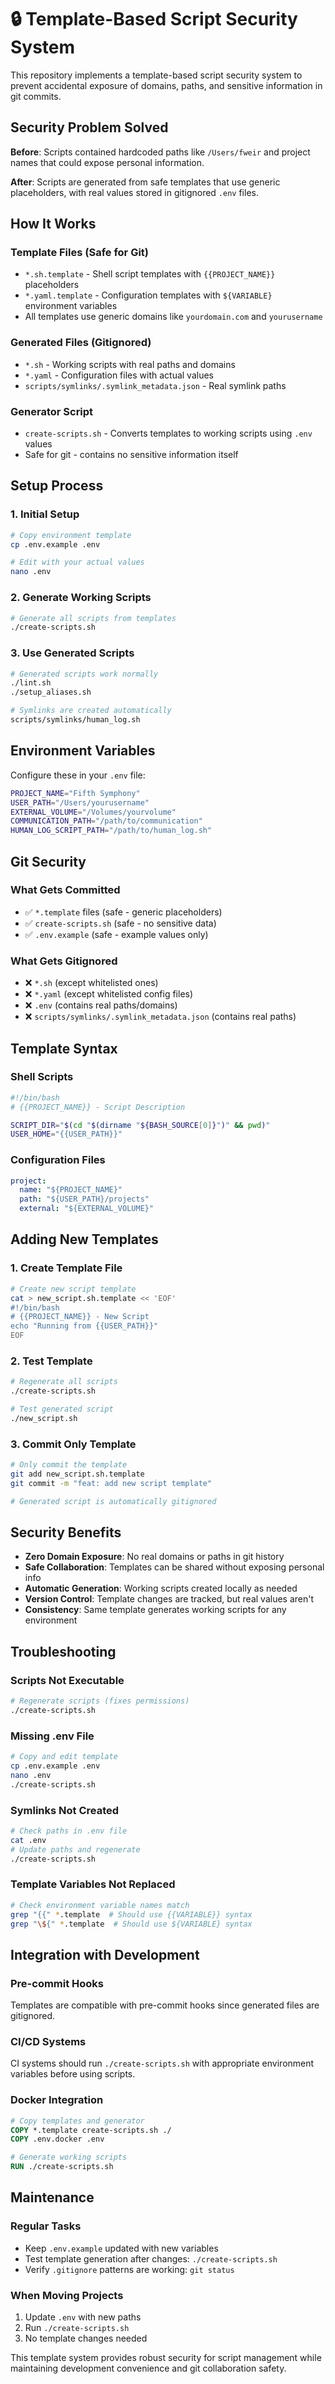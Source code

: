 # 🔒 Template-Based Script Security System

This repository implements a template-based script security system to prevent accidental exposure of domains, paths, and sensitive information in git commits.

## Security Problem Solved

**Before**: Scripts contained hardcoded paths like `/Users/fweir` and project names that could expose personal information.

**After**: Scripts are generated from safe templates that use generic placeholders, with real values stored in gitignored `.env` files.

## How It Works

### Template Files (Safe for Git)
- `*.sh.template` - Shell script templates with `{{PROJECT_NAME}}` placeholders
- `*.yaml.template` - Configuration templates with `${VARIABLE}` environment variables
- All templates use generic domains like `yourdomain.com` and `yourusername`

### Generated Files (Gitignored)
- `*.sh` - Working scripts with real paths and domains
- `*.yaml` - Configuration files with actual values
- `scripts/symlinks/.symlink_metadata.json` - Real symlink paths

### Generator Script
- `create-scripts.sh` - Converts templates to working scripts using `.env` values
- Safe for git - contains no sensitive information itself

## Setup Process

### 1. Initial Setup
```bash
# Copy environment template
cp .env.example .env

# Edit with your actual values
nano .env
```

### 2. Generate Working Scripts
```bash
# Generate all scripts from templates
./create-scripts.sh
```

### 3. Use Generated Scripts
```bash
# Generated scripts work normally
./lint.sh
./setup_aliases.sh

# Symlinks are created automatically
scripts/symlinks/human_log.sh
```

## Environment Variables

Configure these in your `.env` file:

```bash
PROJECT_NAME="Fifth Symphony"
USER_PATH="/Users/yourusername"
EXTERNAL_VOLUME="/Volumes/yourvolume"
COMMUNICATION_PATH="/path/to/communication"
HUMAN_LOG_SCRIPT_PATH="/path/to/human_log.sh"
```

## Git Security

### What Gets Committed
- ✅ `*.template` files (safe - generic placeholders)
- ✅ `create-scripts.sh` (safe - no sensitive data)
- ✅ `.env.example` (safe - example values only)

### What Gets Gitignored
- ❌ `*.sh` (except whitelisted ones)
- ❌ `*.yaml` (except whitelisted config files)
- ❌ `.env` (contains real paths/domains)
- ❌ `scripts/symlinks/.symlink_metadata.json` (contains real paths)

## Template Syntax

### Shell Scripts
```bash
#!/bin/bash
# {{PROJECT_NAME}} - Script Description

SCRIPT_DIR="$(cd "$(dirname "${BASH_SOURCE[0]}")" && pwd)"
USER_HOME="{{USER_PATH}}"
```

### Configuration Files
```yaml
project:
  name: "${PROJECT_NAME}"
  path: "${USER_PATH}/projects"
  external: "${EXTERNAL_VOLUME}"
```

## Adding New Templates

### 1. Create Template File
```bash
# Create new script template
cat > new_script.sh.template << 'EOF'
#!/bin/bash
# {{PROJECT_NAME}} - New Script
echo "Running from {{USER_PATH}}"
EOF
```

### 2. Test Template
```bash
# Regenerate all scripts
./create-scripts.sh

# Test generated script
./new_script.sh
```

### 3. Commit Only Template
```bash
# Only commit the template
git add new_script.sh.template
git commit -m "feat: add new script template"

# Generated script is automatically gitignored
```

## Security Benefits

- **Zero Domain Exposure**: No real domains or paths in git history
- **Safe Collaboration**: Templates can be shared without exposing personal info
- **Automatic Generation**: Working scripts created locally as needed
- **Version Control**: Template changes are tracked, but real values aren't
- **Consistency**: Same template generates working scripts for any environment

## Troubleshooting

### Scripts Not Executable
```bash
# Regenerate scripts (fixes permissions)
./create-scripts.sh
```

### Missing .env File
```bash
# Copy and edit template
cp .env.example .env
nano .env
./create-scripts.sh
```

### Symlinks Not Created
```bash
# Check paths in .env file
cat .env
# Update paths and regenerate
./create-scripts.sh
```

### Template Variables Not Replaced
```bash
# Check environment variable names match
grep "{{" *.template  # Should use {{VARIABLE}} syntax
grep "\${" *.template  # Should use ${VARIABLE} syntax
```

## Integration with Development

### Pre-commit Hooks
Templates are compatible with pre-commit hooks since generated files are gitignored.

### CI/CD Systems
CI systems should run `./create-scripts.sh` with appropriate environment variables before using scripts.

### Docker Integration
```dockerfile
# Copy templates and generator
COPY *.template create-scripts.sh ./
COPY .env.docker .env

# Generate working scripts
RUN ./create-scripts.sh
```

## Maintenance

### Regular Tasks
- Keep `.env.example` updated with new variables
- Test template generation after changes: `./create-scripts.sh`
- Verify `.gitignore` patterns are working: `git status`

### When Moving Projects
1. Update `.env` with new paths
2. Run `./create-scripts.sh`
3. No template changes needed

This template system provides robust security for script management while maintaining development convenience and git collaboration safety.